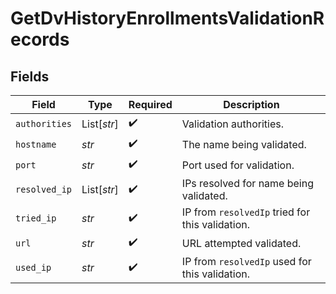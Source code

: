 # GetDvHistoryEnrollmentsValidationRecords


## Fields

| Field                                           | Type                                            | Required                                        | Description                                     |
| ----------------------------------------------- | ----------------------------------------------- | ----------------------------------------------- | ----------------------------------------------- |
| `authorities`                                   | List[*str*]                                     | :heavy_check_mark:                              | Validation authorities.                         |
| `hostname`                                      | *str*                                           | :heavy_check_mark:                              | The name being validated.                       |
| `port`                                          | *str*                                           | :heavy_check_mark:                              | Port used for validation.                       |
| `resolved_ip`                                   | List[*str*]                                     | :heavy_check_mark:                              | IPs resolved for name being validated.          |
| `tried_ip`                                      | *str*                                           | :heavy_check_mark:                              | IP from `resolvedIp` tried for this validation. |
| `url`                                           | *str*                                           | :heavy_check_mark:                              | URL attempted validated.                        |
| `used_ip`                                       | *str*                                           | :heavy_check_mark:                              | IP from `resolvedIp` used for this validation.  |